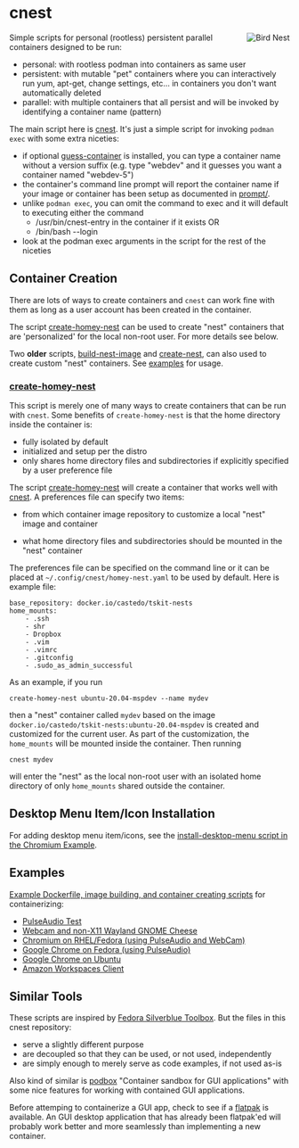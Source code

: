 cnest
=====
<img align="right" src="https://upload.wikimedia.org/wikipedia/commons/thumb/9/93/Nest_-_Bird_%28PSF%29.png/260px-Nest_-_Bird_%28PSF%29.png" alt="Bird Nest">

Simple scripts for personal (rootless) persistent parallel containers designed
to be run:

* personal: with rootless podman into containers as same user
* persistent: with mutable "pet" containers where you can interactively run yum,
  apt-get, change settings, etc... in containers you don't want automatically
  deleted
* parallel: with multiple containers that all persist and will be invoked by
  identifying a container name (pattern)

The main script here is [cnest](cnest). It's just a simple script for invoking
`podman exec` with some extra niceties:

* if optional [guess-container](guess-container) is installed, you can type a
  container name without a version suffix (e.g. type "webdev" and it guesses
  you want a container named "webdev-5")
* the container's command line prompt will report the container name if your
  image or container has been setup as documented in
  [prompt/](prompt/README.md).
* unlike `podman exec`, you can omit the command to exec and it will default to
  executing either the command
  * /usr/bin/cnest-entry in the container if it exists OR
  * /bin/bash --login
* look at the podman exec arguments in the script for the rest of the niceties


Container Creation
------------------

There are lots of ways to create containers and `cnest` can work fine with them
as long as a user account has been created in the container.

The script [create-homey-nest](create-homey-nest) can be used to create "nest"
containers that are 'personalized' for the local non-root user. For more details
see below.

Two **older** scripts, [build-nest-image](build-nest-image) and [create-nest](create-nest),
can also used to create custom "nest" containers. See [examples](examples/) for usage.

### [create-homey-nest](create-homey-nest)

This script is merely one of many ways to create containers that can be run with `cnest`.
Some benefits of `create-homey-nest` is that the home directory inside the
container is:

* fully isolated by default
* initialized and setup per the distro
* only shares home directory files and subdirectories if explicitly specified
  by a user preference file

The script [create-homey-nest](create-homey-nest) will create a container that works well
with [cnest](cnest). A preferences file can specify two items:

* from which container image repository to customize a local "nest" image and container

* what home directory files and subdirectories should be mounted in the "nest" container

The preferences file can be specified on the command line or it can be placed at
`~/.config/cnest/homey-nest.yaml` to be used by default. Here is example file:

```
base_repository: docker.io/castedo/tskit-nests
home_mounts:
    - .ssh
    - shr
    - Dropbox
    - .vim
    - .vimrc
    - .gitconfig
    - .sudo_as_admin_successful
```

As an example, if you run
```
create-homey-nest ubuntu-20.04-mspdev --name mydev
```
then a "nest" container called `mydev` based on the image
`docker.io/castedo/tskit-nests:ubuntu-20.04-mspdev` is created and customized
for the current user. As part of the customization, the `home_mounts` will be
mounted inside the container. Then running
```
cnest mydev
```
will enter the "nest" as the local non-root user with an isolated home directory
of only `home_mounts` shared outside the container.


Desktop Menu Item/Icon Installation
-----------------------------------

For adding desktop menu item/icons, see the
[install-desktop-menu script in the Chromium Example](examples/chromium/install-desktop-menu).


Examples
--------

[Example Dockerfile, image building, and container creating scripts](examples/)
for containerizing:

* [PulseAudio Test](examples/pulseaudio-test/)
* [Webcam and non-X11 Wayland GNOME Cheese](examples/cheese_wayland)
* [Chromium on RHEL/Fedora (using PulseAudio and WebCam)](examples/chromium)
* [Google Chrome on Fedora (using PulseAudio)](examples/chrome_fedora)
* [Google Chrome on Ubuntu](examples/chrome_ubuntu/)
* [Amazon Workspaces Client](examples/amazon_workspaces/)


Similar Tools
-------------

These scripts are inspired by
[Fedora Silverblue Toolbox](https://github.com/containers/toolbox).
But the files in this cnest repository:
* serve a slightly different purpose
* are decoupled so that they can be used, or not used, independently
* are simply enough to merely serve as code examples, if not used as-is

Also kind of similar is [podbox](https://github.com/DimaZirix/podbox)
"Container sandbox for GUI applications" with some nice features for working
with contained GUI applications.

Before attemping to containerize a GUI app, check to see if a [flatpak](https://flatpak.org/)
is available. An GUI desktop application that has already been flatpak'ed
will probably work better and more seamlessly than implementing a new container.
